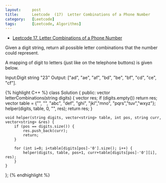```yaml
---
layout:     post
title:      Leetcode  (17)	Letter Combinations of a Phone Number
category:   [Leetcode] 
tags:		[Leetcode, Algorithms]
---
```


* [Leetcode 17. Letter Combinations of a Phone Number](https://leetcode.com/problems/letter-combinations-of-a-phone-number/)

Given a digit string, return all possible letter combinations that the number could represent.

A mapping of digit to letters (just like on the telephone buttons) is given below.

Input:Digit string "23"
Output: ["ad", "ae", "af", "bd", "be", "bf", "cd", "ce", "cf"].

{% highlight C++ %}
class Solution {
public:
    vector<string> letterCombinations(string digits) {
        vector<string> res;
        if (digits.empty()) return res;
        vector<string> table = {"", "", "abc", "def", "ghi", "jkl","mno", "pqrs","tuv","wxyz"};
        helper(digits, table, 0, "", res);
        return res;
    }
    
    void helper(string digits, vector<string> table, int pos, string curr, vector<string> &res) {
        if (pos == digits.size()) {
            res.push_back(curr);
            return;
        }
        
        for (int i=0; i<table[digits[pos]-'0'].size(); i++) {
            helper(digits, table, pos+1, curr+table[digits[pos]-'0'][i], res);
        }
    }
};
{% endhighlight %}